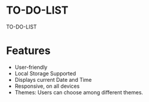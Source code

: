 # TO-DO-LIST
TO-DO-LIST
# Features
* User-friendly
* Local Storage Supported
* Displays current Date and Time
* Responsive, on all devices
* Themes: Users can choose among different themes.
